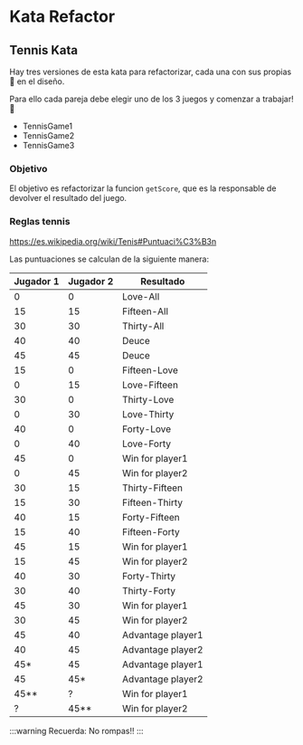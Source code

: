# Kata Refactor

## Tennis Kata
Hay tres versiones de esta kata para refactorizar, cada una con sus propias 💩 en el diseño.

Para ello cada pareja debe elegir uno de los 3 juegos y comenzar a trabajar! 💪
- TennisGame1
- TennisGame2
- TennisGame3

### Objetivo
El objetivo es refactorizar la funcion `getScore`, que es la responsable de devolver el resultado del juego.

### Reglas tennis
https://es.wikipedia.org/wiki/Tenis#Puntuaci%C3%B3n

Las puntuaciones se calculan de la siguiente manera:

| Jugador 1 | Jugador 2 | Resultado |
| --------- | --------- | --------- |
| 0 | 0 | Love-All |
| 15 | 15 | Fifteen-All |
| 30 | 30 | Thirty-All |
| 40 | 40 | Deuce |
| 45 | 45 | Deuce |
| 15 | 0 | Fifteen-Love |
| 0 | 15 | Love-Fifteen |
| 30 | 0 | Thirty-Love |
| 0 | 30 | Love-Thirty |
| 40 | 0 | Forty-Love |
| 0 | 40 | Love-Forty |
| 45 | 0 | Win for player1 |
| 0 | 45 | Win for player2 |
| 30 | 15 | Thirty-Fifteen |
| 15 | 30 | Fifteen-Thirty |
| 40 | 15 | Forty-Fifteen |
| 15 | 40 | Fifteen-Forty |
| 45 | 15 | Win for player1 |
| 15 | 45 | Win for player2 |
| 40 | 30 | Forty-Thirty |
| 30 | 40 | Thirty-Forty |
| 45 | 30 | Win for player1 |
| 30 | 45 | Win for player2 |
| 45 | 40 | Advantage player1 |
| 40 | 45 | Advantage player2 |
| 45* | 45 | Advantage player1 |
| 45 | 45* | Advantage player2 |
| 45** | ? | Win for player1 |
| ? | 45** | Win for player2 |

:::warning
Recuerda: No rompas!!
:::


